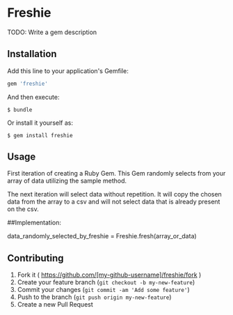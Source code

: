 # Freshie

TODO: Write a gem description

## Installation

Add this line to your application's Gemfile:

```ruby
gem 'freshie'
```

And then execute:

    $ bundle

Or install it yourself as:

    $ gem install freshie

## Usage

First iteration of creating a Ruby Gem. This Gem randomly selects from your array of data utilizing the sample method.

The next iteration will select data without repetition. It will copy the chosen data from the array to a csv and will not select data that is already present on the csv.


##Implementation:

data_randomly_selected_by_freshie = Freshie.fresh(array_or_data)

## Contributing

1. Fork it ( https://github.com/[my-github-username]/freshie/fork )
2. Create your feature branch (`git checkout -b my-new-feature`)
3. Commit your changes (`git commit -am 'Add some feature'`)
4. Push to the branch (`git push origin my-new-feature`)
5. Create a new Pull Request
